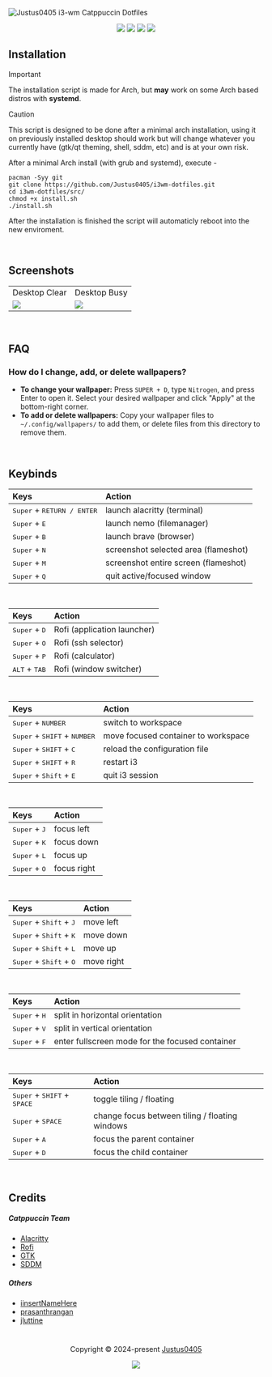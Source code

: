 ![Justus0405 i3-wm Catppuccin Dotfiles](https://github.com/user-attachments/assets/2eaa5c58-7aba-40a1-84ba-0abd88d56092)

<p align="center">
    <!-- Discord Badge -->
    <a href="https://discord.justus0405.com/"><img src="https://img.shields.io/discord/1370519315400495234?logo=Discord&colorA=1e1e2e&colorB=a6e3a1&style=for-the-badge"></a>
    <!-- Forks Badge -->
    <a href="https://github.com/Justus0405/i3wm-dotfiles/forks"><img src="https://img.shields.io/github/forks/Justus0405/i3wm-dotfiles?colorA=1e1e2e&colorB=ea999c&style=for-the-badge"></a>
    <!-- Stars Badge -->
    <a href="https://github.com/Justus0405/i3wm-dotfiles/stargazers"><img src="https://img.shields.io/github/stars/Justus0405/i3wm-dotfiles?colorA=1e1e2e&colorB=b7bdf8&style=for-the-badge"></a>
    <!-- Last Commit Badge -->
    <a href="https://github.com/Justus0405/i3wm-dotfiles/commits/main/"><img src="https://img.shields.io/github/last-commit/Justus0405/i3wm-dotfiles?logo=github&colorA=1e1e2e&colorB=cdd6f4&style=for-the-badge"></a>
</p>

## Installation

> [!IMPORTANT]
> The installation script is made for Arch,
> but **may** work on some Arch based distros with **systemd**.

> [!CAUTION]
> This script is designed to be done after a minimal arch installation,
> using it on previously installed desktop should work but will change whatever you currently have (gtk/qt theming, shell, sddm, etc) and is at your own risk.

After a minimal Arch install (with grub and systemd), execute -

```shell
pacman -Syy git
git clone https://github.com/Justus0405/i3wm-dotfiles.git
cd i3wm-dotfiles/src/
chmod +x install.sh
./install.sh
```

After the installation is finished the script will automaticly reboot into the new enviroment.

<br>

## Screenshots

<div align="center"><table><tr><td>Desktop Clear</td><td>Desktop Busy</td></tr><tr><td>
<img src="https://github.com/user-attachments/assets/2b2f32ed-15bf-463a-8485-6b54815746b4"/></td><td>
<img src="https://github.com/user-attachments/assets/50d05b9c-315d-4805-b8ab-3058dc34fe81"/></td></tr>
</table></div>

<br>

## FAQ

### How do I change, add, or delete wallpapers?

- **To change your wallpaper:** Press `SUPER + D`, type `Nitrogen`, and press Enter to open it. Select your desired wallpaper and click "Apply" at the bottom-right corner.
- **To add or delete wallpapers:** Copy your wallpaper files to `~/.config/wallpapers/` to add them, or delete files from this directory to remove them.

<br>

## Keybinds

| Keys                                         | Action                               |
| :------------------------------------------- | :----------------------------------- |
| <kbd>Super</kbd> + <kbd>RETURN / ENTER</kbd> | launch alacritty (terminal)          |
| <kbd>Super</kbd> + <kbd>E</kbd>              | launch nemo (filemanager)            |
| <kbd>Super</kbd> + <kbd>B</kbd>              | launch brave (browser)               |
| <kbd>Super</kbd> + <kbd>N</kbd>              | screenshot selected area (flameshot) |
| <kbd>Super</kbd> + <kbd>M</kbd>              | screenshot entire screen (flameshot) |
| <kbd>Super</kbd> + <kbd>Q</kbd>              | quit active/focused window           |

<br>

| Keys                            | Action                      |
| :------------------------------ | :-------------------------- |
| <kbd>Super</kbd> + <kbd>D</kbd> | Rofi (application launcher) |
| <kbd>Super</kbd> + <kbd>O</kbd> | Rofi (ssh selector)         |
| <kbd>Super</kbd> + <kbd>P</kbd> | Rofi (calculator)           |
| <kbd>ALT</kbd> + <kbd>TAB</kbd> | Rofi (window switcher)      |

<br>

| Keys                                                    | Action                              |
| :------------------------------------------------------ | :---------------------------------- |
| <kbd>Super</kbd> + <kbd>NUMBER</kbd>                    | switch to workspace                 |
| <kbd>Super</kbd> + <kbd>SHIFT</kbd> + <kbd>NUMBER</kbd> | move focused container to workspace |
| <kbd>Super</kbd> + <kbd>SHIFT</kbd> + <kbd>C</kbd>      | reload the configuration file       |
| <kbd>Super</kbd> + <kbd>SHIFT</kbd> + <kbd>R</kbd>      | restart i3                          |
| <kbd>Super</kbd> + <kbd>Shift</kbd> + <kbd>E</kbd>      | quit i3 session                     |

<br>

| Keys                            | Action      |
| :------------------------------ | :---------- |
| <kbd>Super</kbd> + <kbd>J</kbd> | focus left  |
| <kbd>Super</kbd> + <kbd>K</kbd> | focus down  |
| <kbd>Super</kbd> + <kbd>L</kbd> | focus up    |
| <kbd>Super</kbd> + <kbd>O</kbd> | focus right |

<br>

| Keys                                               | Action     |
| :------------------------------------------------- | :--------- |
| <kbd>Super</kbd> + <kbd>Shift</kbd> + <kbd>J</kbd> | move left  |
| <kbd>Super</kbd> + <kbd>Shift</kbd> + <kbd>K</kbd> | move down  |
| <kbd>Super</kbd> + <kbd>Shift</kbd> + <kbd>L</kbd> | move up    |
| <kbd>Super</kbd> + <kbd>Shift</kbd> + <kbd>O</kbd> | move right |

<br>

| Keys                            | Action                                          |
| :------------------------------ | :---------------------------------------------- |
| <kbd>Super</kbd> + <kbd>H</kbd> | split in horizontal orientation                 |
| <kbd>Super</kbd> + <kbd>V</kbd> | split in vertical orientation                   |
| <kbd>Super</kbd> + <kbd>F</kbd> | enter fullscreen mode for the focused container |

<br>

| Keys                                                   | Action                                         |
| :----------------------------------------------------- | :--------------------------------------------- |
| <kbd>Super</kbd> + <kbd>SHIFT</kbd> + <kbd>SPACE</kbd> | toggle tiling / floating                       |
| <kbd>Super</kbd> + <kbd>SPACE</kbd>                    | change focus between tiling / floating windows |
| <kbd>Super</kbd> + <kbd>A</kbd>                        | focus the parent container                     |
| <kbd>Super</kbd> + <kbd>D</kbd>                        | focus the child container                      |

<br>

## Credits

##### Catppuccin Team

- [Alacritty](https://github.com/catppuccin/alacritty)
- [Rofi](https://github.com/catppuccin/rofi)
- [GTK](https://github.com/catppuccin/gtk)
- [SDDM](https://github.com/catppuccin/sddm)

##### Others

- [iinsertNameHere](https://github.com/iinsertNameHere/catnap)
- [prasanthrangan](https://github.com/prasanthrangan/hyprdots)
- [jluttine](https://github.com/jluttine/rofi-power-menu)

#

<p align="center">
	Copyright &copy; 2024-present <a href="https://github.com/Justus0405" target="_blank">Justus0405</a>
</p>

<p align="center">
	<a href="https://github.com/Justus0405/i3wm-dotfiles/blob/main/LICENSE"><img src="https://img.shields.io/github/license/Justus0405/i3wm-dotfiles?logo=Github&colorA=1e1e2e&colorB=cba6f7&style=for-the-badge"></a>
</p>
